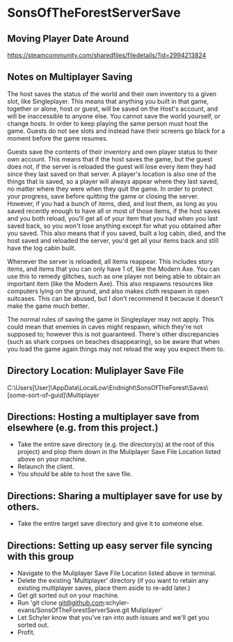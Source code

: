 # SonsOfTheForestServerSave

## Moving Player Date Around
https://steamcommunity.com/sharedfiles/filedetails/?id=2994213824

## Notes on Multiplayer Saving

The host saves the status of the world and their own inventory to a given slot, like Singleplayer. This means that anything you built in that game, together or alone, host or guest, will be saved on the Host's account, and will be inaccessible to anyone else. You cannot save the world yourself, or change hosts. In order to keep playing the same person must host the game. Guests do not see slots and instead have their screens go black for a moment before the game resumes.

Guests save the contents of their inventory and own player status to their own account. This means that if the host saves the game, but the guest does not, if the server is reloaded the guest will lose every item they had since they last saved on that server. A player's location is also one of the things that is saved, so a player will always appear where they last saved, no matter where they were when they quit the game. In order to protect your progress, save before quitting the game or closing the server. However, if you had a bunch of items, died, and lost them, as long as you saved recently enough to have all or most of those items, if the host saves and you both reload, you'll get all of your item that you had when you last saved back, so you won't lose anything except for what you obtained after you saved. This also means that if you saved, built a log cabin, died, and the host saved and reloaded the server, you'd get all your items back and still have the log cabin built.

Whenever the server is reloaded, all items reappear. This includes story items, and items that you can only have 1 of, like the Modern Axe. You can use this to remedy glitches, such as one player not being able to obtain an important item (like the Modern Axe). This also respawns resources like computers lying on the ground, and also makes cloth respawn in open suitcases. This can be abused, but I don't recommend it because it doesn't make the game much better.

The normal rules of saving the game in Singleplayer may not apply. This could mean that enemies in caves might respawn, which they're not supposed to; however this is not guaranteed. There's other discrepancies (such as shark corpses on beaches disappearing), so be aware that when you load the game again things may not reload the way you expect them to.

## Directory Location: Muliplayer Save File
C:\Users\[User]\AppData\LocalLow\Endnight\SonsOfTheForest\Saves\\[some-sort-of-guid]\Multiplayer

## Directions: Hosting a multiplayer save from elsewhere (e.g. from this project.)
- Take the entire save directory (e.g. the directory(s) at the root of this project) and plop them down in the Muliplayer Save File Location listed above on your machine.
- Relaunch the client.
- You _should_ be able to host the save file.

## Directions: Sharing a multiplayer save for use by others.
- Take the entire target save directory and give it to someone else.

## Directions: Setting up easy server file syncing with this group
- Navigate to the Muliplayer Save File Location listed above in terminal.
- Delete the existing 'Multiplayer' directory (if you want to retain any existing multiplayer saves, place them aside to re-add later.)
- Get git sorted out on your machine.
- Run 'git clone git@github.com:schyler-evans/SonsOfTheForestServerSave.git Muliplayer'
- Let Schyler know that you've ran into auth issues and we'll get you sorted out.
- Profit.
